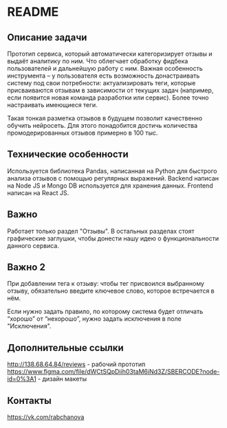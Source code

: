 # README

## Описание задачи

Прототип сервиса, который автоматически категоризирует отзывы и выдаёт аналитику по ним. Что облегчает обработку фидбека пользователей и дальнейшую работу с ним. Важная особенность инструмента – у пользователя есть возможность донастраивать систему под свои потребности: актуализировать теги, которые присваиваются отзывам в зависимости от текущих задач (например, если появится новая команда разработки или сервис). Более точно настраивать имеющиеся теги. 

Такая тонкая разметка отзывов в будущем позволит качественно обучить нейросеть. Для этого понадобится достичь количества промодерированных отзывов примерно в 100 тыс.

## Технические особенности

Используется библиотека Pandas, написанная на Python для быстрого анализа отзывов с помощью регулярных выражений.
Backend написан на Node JS и Mongo DB используется для хранения данных.
Frontend написан на React JS.

## Важно
Работает только раздел "Отзывы". В остальных разделах стоят графические заглушки, чтобы донести нашу идею о функциональности данного сервиса.

## Важно 2
При добавлении тега к отзыву: чтобы тег присвоился выбранному отзыву, обязательно введите ключевое слово, которое встречается в нём.

Если нужно задать правило, по которому система будет отличать “хорошо” от “нехорошо”, нужно задать исключения в поле "Исключения".

## Дополнительные ссылки
http://138.68.64.84/reviews - рабочий прототип
https://www.figma.com/file/dWCtSQpDiih03taM6iNd3Z/SBERCODE?node-id=0%3A1 - дизайн макеты

## Контакты
https://vk.com/rabchanova
